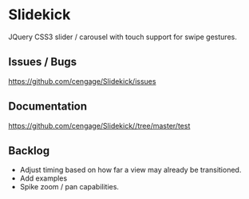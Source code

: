 Slidekick
=========

JQuery CSS3 slider / carousel with touch support for swipe gestures.

## Issues / Bugs

https://github.com/cengage/Slidekick/issues

## Documentation

https://github.com/cengage/Slidekick//tree/master/test

## Backlog

- Adjust timing based on how far a view may already be transitioned.
- Add examples
- Spike zoom / pan capabilities.

